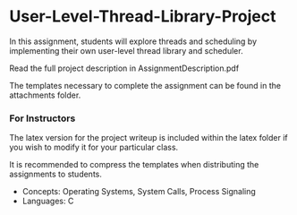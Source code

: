 # User-Level-Thread-Library-Project

In this assignment, students will explore threads and scheduling by implementing their own user-level thread library and scheduler.

Read the full project description in AssignmentDescription.pdf

The templates necessary to complete the assignment can be found in the attachments folder. 

### For Instructors
The latex version for the project writeup is included within the latex folder if you wish to modify it for your particular class. 

It is recommended to compress the templates when distributing the assignments to students.

- Concepts: Operating Systems, System Calls, Process Signaling
- Languages: C

